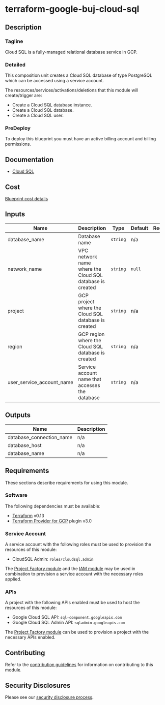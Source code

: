 # terraform-google-buj-cloud-sql

## Description
### Tagline
Cloud SQL is a fully-managed relational database service in GCP.

### Detailed
This composition unit creates a Cloud SQL database of type PostgreSQL which can be accessed using a service account.

The resources/services/activations/deletions that this module will create/trigger are:

- Create a Cloud SQL database instance.
- Create a Cloud SQL database.
- Create a Cloud SQL user.

### PreDeploy
To deploy this blueprint you must have an active billing account and billing permissions.

## Documentation
- [Cloud SQL](https://cloud.google.com/sql/docs/introduction)

## Cost
[Blueprint cost details](https://cloud.google.com/products/calculator?hl=en&dl=CiQxNzNiMzcyYy05YjkwLTQ0MjEtOTMzOS1mY2QzMjE5OWNmMWMQBxokNjczNTk5RjEtOTY3NC00QzQxLTg4RjctRjAzRTA1NUUzQ0E3)

<!-- BEGINNING OF PRE-COMMIT-TERRAFORM DOCS HOOK -->
## Inputs

| Name | Description | Type | Default | Required |
|------|-------------|------|---------|:--------:|
| database\_name | Database name | `string` | n/a | yes |
| network\_name | VPC network name where the Cloud SQL database is created | `string` | `null` | no |
| project | GCP project where the Cloud SQL database is created | `string` | n/a | yes |
| region | GCP region where the Cloud SQL database is created | `string` | n/a | yes |
| user\_service\_account\_name | Service account name that accesses the database | `string` | n/a | yes |

## Outputs

| Name | Description |
|------|-------------|
| database\_connection\_name | n/a |
| database\_host | n/a |
| database\_name | n/a |

<!-- END OF PRE-COMMIT-TERRAFORM DOCS HOOK -->

## Requirements

These sections describe requirements for using this module.

### Software

The following dependencies must be available:

- [Terraform][terraform] v0.13
- [Terraform Provider for GCP][terraform-provider-gcp] plugin v3.0

### Service Account

A service account with the following roles must be used to provision
the resources of this module:

- CloudSQL Admin: `roles/cloudsql.admin`

The [Project Factory module][project-factory-module] and the
[IAM module][iam-module] may be used in combination to provision a
service account with the necessary roles applied.

### APIs

A project with the following APIs enabled must be used to host the
resources of this module:

- Google Cloud SQL API: `sql-component.googleapis.com`
- Google Cloud SQL Admin API: `sqladmin.googleapis.com`

The [Project Factory module][project-factory-module] can be used to
provision a project with the necessary APIs enabled.

## Contributing

Refer to the [contribution guidelines](./CONTRIBUTING.md) for
information on contributing to this module.

[iam-module]: https://registry.terraform.io/modules/terraform-google-modules/iam/google
[project-factory-module]: https://registry.terraform.io/modules/terraform-google-modules/project-factory/google
[terraform-provider-gcp]: https://www.terraform.io/docs/providers/google/index.html
[terraform]: https://www.terraform.io/downloads.html

## Security Disclosures

Please see our [security disclosure process](./SECURITY.md).
